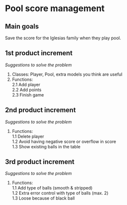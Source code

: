 # Pool score management

## Main goals

Save the score for the Iglesias family when they play pool.

## 1st product increment
_Suggestions to solve the problem_

1. Classes: Player, Pool, extra models you think are useful
2. Functions:  
    2.1 Add player  
    2.2 Add points  
    2.3 Finish game
    
## 2nd product increment
_Suggestions to solve the problem_

1. Functions:  
    1.1 Delete player  
    1.2 Avoid having negative score or overflow in score   
    1.3 Show existing balls in the table
        
## 3rd product increment
_Suggestions to solve the problem_

1. Functions:  
    1.1 Add type of balls (smooth & stripped)  
    1.2 Extra error control with type of balls (max. 2)  
    1.3 Loose because of black ball
    